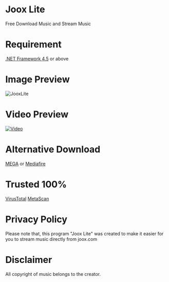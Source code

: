 # Joox Lite
Free Download Music and Stream Music

# Requirement
[.NET Framework 4.5](https://www.microsoft.com/en-us/download/details.aspx?id=30653) or above

# Image Preview
![JooxLite](https://image.prntscr.com/image/S1efoKZ4SfWPNmTSKRn7zA.png)

# Video Preview
[![Video](https://img.youtube.com/vi/zfLGuKPO6m0/0.jpg)](https://www.youtube.com/watch?v=zfLGuKPO6m0)

# Alternative Download
[MEGA](https://mega.nz/#!eJEy0QhC!J3nuJD1GQ5tw7KAbWG0s0tt6dPAj0eexdscmRED1p9U) or [Mediafire](https://www.mediafire.com/file/vsgqbnqh6fs2vgc/Joox_Lite.exe/file)

# Trusted 100%
[VirusTotal](https://www.virustotal.com/#/file/faca8af524b3836d63ae0bd189b525b8181a6245da14a95ec12901ad30ccbc58/detection)
[MetaScan](https://metadefender.opswat.com/results#!/file/bzE4MTEyN3JKc2czeG9Wc1JRU0oybGh4aUVpUm0/regular/overview)

# Privacy Policy
Please note that, this program "Joox Lite" was created to make it easier for you to stream music directly from joox.com

# Disclaimer
All copyright of music belongs to the creator.
